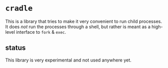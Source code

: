 # `cradle`

This is a library that tries to make it very convenient to run child processes.
It does _not_ run the processes through a shell, but rather is meant as a high-level interface to `fork` & `exec`.

## status

This library is very experimental and not used anywhere yet.
